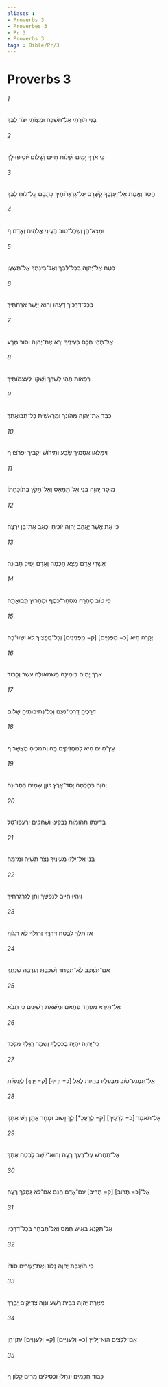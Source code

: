 ```yaml
---
aliases : 
- Proverbs 3
- Proverbes 3
- Pr 3
- Proverbs 3
tags : Bible/Pr/3
---
```


# Proverbs 3

###### 1
בְּנִי תֹּורָתִי אַל־תִּשְׁכָּח וּמִצְוֹתַי יִצֹּר לִבֶּךָ׃
###### 2
כִּי אֹרֶךְ יָמִים וּשְׁנֹות חַיִּים וְשָׁלֹום יֹוסִיפוּ לָךְ׃
###### 3
חֶסֶד וֶאֱמֶת אַל־יַעַזְבֻךָ קָשְׁרֵם עַל־גַּרְגְּרֹותֶיךָ כָּתְבֵם עַל־לוּחַ לִבֶּךָ׃
###### 4
וּמְצָא־חֵן וְשֵׂכֶל־טֹוב בְּעֵינֵי אֱלֹהִים וְאָדָם׃ ף
###### 5
בְּטַח אֶל־יְהוָה בְּכָל־לִבֶּךָ וְאֶל־בִּינָתְךָ אַל־תִּשָּׁעֵן׃
###### 6
בְּכָל־דְּרָכֶיךָ דָעֵהוּ וְהוּא יְיַשֵּׁר אֹרְחֹתֶיךָ׃
###### 7
אַל־תְּהִי חָכָם בְּעֵינֶיךָ יְרָא אֶת־יְהוָה וְסוּר מֵרָע׃
###### 8
רִפְאוּת תְּהִי לְשָׁרֶּךָ וְשִׁקּוּי לְעַצְמֹותֶיךָ׃
###### 9
כַּבֵּד אֶת־יְהוָה מֵהֹונֶךָ וּמֵרֵאשִׁית כָּל־תְּבוּאָתֶךָ׃
###### 10
וְיִמָּלְאוּ אֲסָמֶיךָ שָׂבָע וְתִירֹושׁ יְקָבֶיךָ יִפְרֹצוּ׃ ף
###### 11
מוּסַר יְהוָה בְּנִי אַל־תִּמְאָס וְאַל־תָּקֹץ בְּתֹוכַחְתֹּו׃
###### 12
כִּי אֶת אֲשֶׁר יֶאֱהַב יְהוָה יֹוכִיחַ וּכְאָב אֶת־בֵּן יִרְצֶה׃
###### 13
אַשְׁרֵי אָדָם מָצָא חָכְמָה וְאָדָם יָפִיק תְּבוּנָה׃
###### 14
כִּי טֹוב סַחְרָהּ מִסְּחַר־כָּסֶף וּמֵחָרוּץ תְּבוּאָתָהּ׃
###### 15
יְקָרָה הִיא [כ= מִפְּנִיִּים] [ק= מִפְּנִינִים] וְכָל־חֲפָצֶיךָ לֹא יִשְׁווּ־בָהּ׃
###### 16
אֹרֶךְ יָמִים בִּימִינָהּ בִּשְׂמֹאולָהּ עֹשֶׁר וְכָבֹוד׃
###### 17
דְּרָכֶיהָ דַרְכֵי־נֹעַם וְכָל־נְתִיבֹותֶיהָ שָׁלֹום׃
###### 18
עֵץ־חַיִּים הִיא לַמַּחֲזִיקִים בָּהּ וְתֹמְכֶיהָ מְאֻשָּׁר׃ ף
###### 19
יְהוָה בְּחָכְמָה יָסַד־אָרֶץ כֹּוןֵן שָׁמַיִם בִּתְבוּנָה׃
###### 20
בְּדַעְתֹּו תְּהֹומֹות נִבְקָעוּ וּשְׁחָקִים יִרְעֲפוּ־טָל׃
###### 21
בְּנִי אַל־יָלֻזוּ מֵעֵינֶיךָ נְצֹר תֻּשִׁיָּה וּמְזִמָּה׃
###### 22
וְיִהְיוּ חַיִּים לְנַפְשֶׁךָ וְחֵן לְגַרְגְּרֹתֶיךָ׃
###### 23
אָז תֵּלֵךְ לָבֶטַח דַּרְךֶּךָ וְרַגְלְךָ לֹא תִגֹּוף׃
###### 24
אִם־תִּשְׁכַּב לֹא־תִפְחָד וְשָׁכַבְתָּ וְעָרְבָה שְׁנָתֶךָ׃
###### 25
אַל־תִּירָא מִפַּחַד פִּתְאֹם וּמִשֹּׁאַת רְשָׁעִים כִּי תָבֹא׃
###### 26
כִּי־יְהוָה יִהְיֶה בְכִסְלֶךָ וְשָׁמַר רַגְלְךָ מִלָּכֶד׃
###### 27
אַל־תִּמְנַע־טֹוב מִבְּעָלָיו בִּהְיֹות לְאֵל [כ= יָדֶיךָ] [ק= יָדְךָ] לַעֲשֹׂות׃
###### 28
אַל־תֹּאמַר [כ= לְרֵעֶיךָ] [ק= לְרֵעֲכָ*] לֵךְ וָשׁוּב וּמָחָר אֶתֵּן וְיֵשׁ אִתָּךְ׃
###### 29
אַל־תַּחֲרֹשׁ עַל־רֵעֲךָ רָעָה וְהוּא־יֹושֵׁב לָבֶטַח אִתָּךְ׃
###### 30
אַל־[כ= תָּרֹוב] [ק= תָּרִיב] עִם־אָדָם חִנָּם אִם־לֹא גְמָלְךָ רָעָה׃
###### 31
אַל־תְּקַנֵּא בְּאִישׁ חָמָס וְאַל־תִּבְחַר בְּכָל־דְּרָכָיו׃
###### 32
כִּי תֹועֲבַת יְהוָה נָלֹוז וְאֶת־יְשָׁרִים סֹודֹו׃
###### 33
מְאֵרַת יְהוָה בְּבֵית רָשָׁע וּנְוֵה צַדִּיקִים יְבָרֵךְ׃
###### 34
אִם־לַלֵּצִים הוּא־יָלִיץ [כ= וְלַעֲנִיִּים] [ק= וְלַעֲנָוִים] יִתֶּן־חֵן׃
###### 35
כָּבֹוד חֲכָמִים יִנְחָלוּ וּכְסִילִים מֵרִים קָלֹון׃ ף
